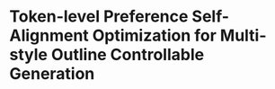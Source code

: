 # Token-level Preference Self-Alignment Optimization for Multi-style Outline Controllable Generation
